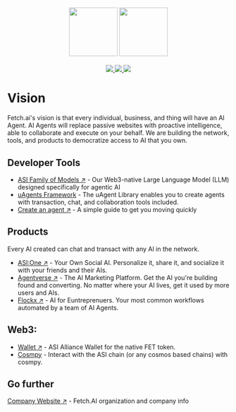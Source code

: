<h3 align="center">
  <img
    src="https://github.com/fetchai/.github/blob/main/primary_logo_white.svg"
    height="110"
  />
  <img
    src="https://github.com/fetchai/.github/blob/main/primary_logo_navy.svg#gh-light-mode-only"
    height="110"
  />
</h3>

<div>
  <p align="center">
    <a
    href="https://twitter.com/Fetch_ai">
        <img src="https://img.shields.io/badge/X/Twitter-000000?style=for-the-badge&logo=x&logoColor=white" />
    </a>
    <a href="https://uk.linkedin.com/company/fetch-ai">
        <img src="https://img.shields.io/badge/LinkedIn-0077B5?style=for-the-badge&logo=linkedin&logoColor=white" />
    </a>
    <a href="https://www.youtube.com/channel/UCrEQK_X2Vm1kCtftlRoodXA">
        <img src="https://img.shields.io/badge/YouTube-FF0000?style=for-the-badge&logo=youtube&logoColor=white" />
    </a>
  </p>
</div>

# Vision
Fetch.ai's vision is that every individual, business, and thing will have an AI Agent. AI Agents will replace passive websites with proactive intelligence, able to collaborate and execute on your behalf. We are building the network, tools, and products to democratize access to AI that you own.

## Developer Tools
- [ASI Family of Models ↗](https://docs.asi1.ai) - Our Web3-native Large Language Model (LLM) designed specifically for agentic AI 
- [uAgents Framework](https://github.com/fetchai/uAgents) - The uAgent Library enables you to create agents with transaction, chat, and collaboration tools included.
- [Create an agent ↗](https://uagents.fetch.ai/docs/getting-started/create) - A simple guide to get you moving quickly 

## Products
Every AI created can chat and transact with any AI in the network.
- [ASI:One ↗](https://asi1.ai) - Your Own Social AI. Personalize it, share it, and socialize it with your friends and their AIs. 
- [Agentverse ↗](https://agentverse.ai) - The AI Marketing Platform. Get the AI you're building found and converting. No matter where your AI lives, get it used by more users and AIs.
- [Flockx ↗](https://flockx.io) - AI for Euntreprenuers. Your most common workflows automated by a team of AI Agents.

## Web3: 
- [Wallet ↗](https://fetch.ai/get-asi-wallet) - ASI Alliance Wallet for the native FET token.
- [Cosmpy](https://github.com/fetchai/cosmpy) - Interact with the ASI chain (or any cosmos based chains) with cosmpy.

## Go further
[Company Website ↗](https://fetch.ai) - Fetch.AI organization and company info
